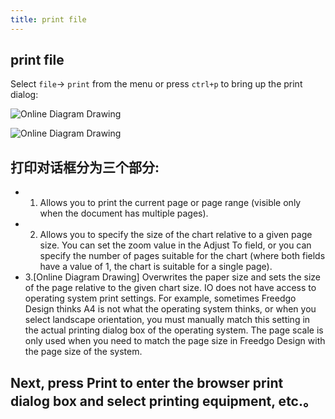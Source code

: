 ```yaml
---
title: print file
---
```

## print file
 
Select `file`-> `print` from the menu or press `ctrl+p` to bring up the print dialog:

![Online Diagram Drawing](https://www.freedgo.com/public/themes/freedgo/print_file.png "print file") 
 
![Online Diagram Drawing](https://www.freedgo.com/public/themes/freedgo/print_file1.png "print file")  
 
 
## 打印对话框分为三个部分:  
   
- 1. Allows you to print the current page or page range (visible only when the document has multiple pages).
- 2. Allows you to specify the size of the chart relative to a given page size. You can set the zoom value in the Adjust To field, or you can specify the number of pages suitable for the chart (where both fields have a value of 1, the chart is suitable for a single page). 
- 3.[Online Diagram Drawing] Overwrites the paper size and sets the size of the page relative to the given chart size. IO does not have access to operating system print settings. For example, sometimes Freedgo Design thinks A4 is not what the operating system thinks, or when you select landscape orientation, you must manually match this setting in the actual printing dialog box of the operating system. The page scale is only used when you need to match the page size in Freedgo Design with the page size of the system. 
 <script async src="https://pagead2.googlesyndication.com/pagead/js/adsbygoogle.js"></script><ins class="adsbygoogle" style="display:block; text-align:center;" data-ad-layout="in-article" data-ad-format="fluid" data-ad-client="ca-pub-9055212255210230" data-ad-slot="7941459222"></ins> <script>(adsbygoogle = window.adsbygoogle || []).push({});</script>
 
 ## Next, press Print to enter the browser print dialog box and select printing equipment, etc.。